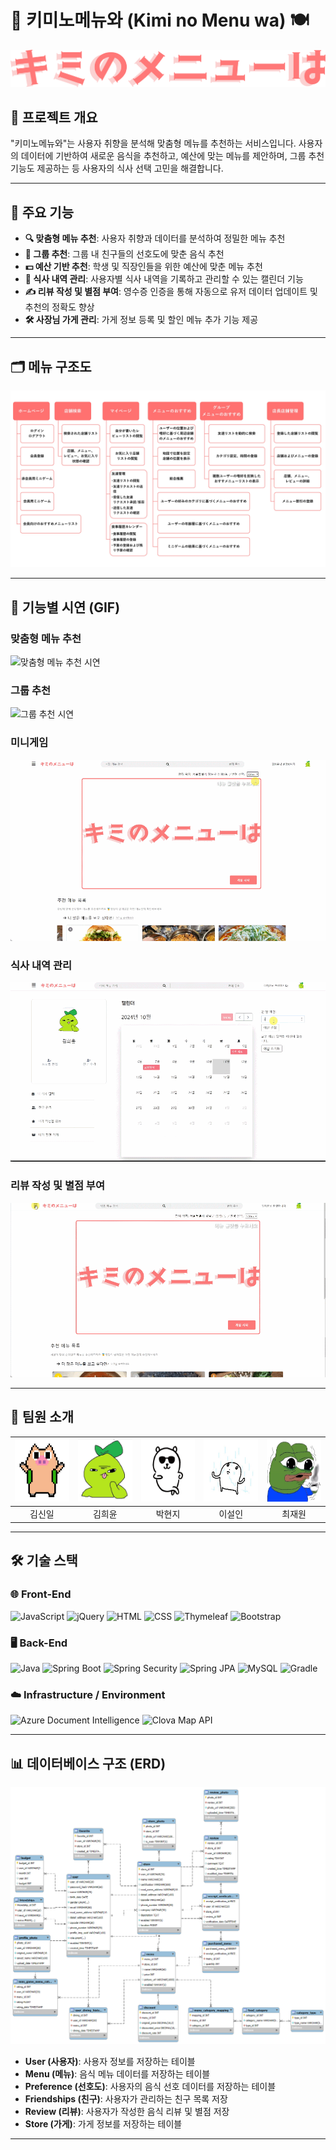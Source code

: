 # 🎯 키미노메뉴와 (Kimi no Menu wa) 🍽️

![Project Banner](images/logo.png) <!-- 프로젝트 배너 이미지를 여기에 추가 -->

## 📖 프로젝트 개요

"키미노메뉴와"는 사용자 취향을 분석해 맞춤형 메뉴를 추천하는 서비스입니다. 사용자의 데이터에 기반하여 새로운 음식을 추천하고, 예산에 맞는 메뉴를 제안하며, 그룹 추천 기능도 제공하는 등 사용자의 식사 선택 고민을 해결합니다.

---

## 🚀 주요 기능

- **🔍 맞춤형 메뉴 추천**: 사용자 취향과 데이터를 분석하여 정밀한 메뉴 추천
- **👥 그룹 추천**: 그룹 내 친구들의 선호도에 맞춘 음식 추천
- **💵 예산 기반 추천**: 학생 및 직장인들을 위한 예산에 맞춘 메뉴 추천
- **📅 식사 내역 관리**: 사용자별 식사 내역을 기록하고 관리할 수 있는 캘린더 기능
- **✍ 리뷰 작성 및 별점 부여**: 영수증 인증을 통해 자동으로 유저 데이터 업데이트 및 추천의 정확도 향상
- **🛠 사장님 가게 관리**: 가게 정보 등록 및 할인 메뉴 추가 기능 제공

---

## 🗂 메뉴 구조도

![메뉴 구조도](images/menu-structure.jpg) <!-- 메뉴 구조도 이미지 추가 -->

---

## 🎥 기능별 시연 (GIF)

### **맞춤형 메뉴 추천**
![맞춤형 메뉴 추천 시연](gifs/menu-recommendation.gif) <!-- 맞춤형 메뉴 추천 기능 시연 GIF 추가 -->

### **그룹 추천**
![그룹 추천 시연](gifs/group-recommendation.gif) <!-- 그룹 추천 기능 시연 GIF 추가 -->

### **미니게임**
![미니게임 시연](gifs/minigame.gif) <!-- 예산 기반 메뉴 추천 기능 시연 GIF 추가 -->

### **식사 내역 관리**
![식사 내역 관리 시연](gifs/meal-history.gif) <!-- 식사 내역 관리 기능 시연 GIF 추가 -->

### **리뷰 작성 및 별점 부여**
![리뷰 작성 및 별점 부여 시연](gifs/review.gif) <!-- 리뷰 작성 및 별점 부여 시연 GIF 추가 -->

---

## 👥 팀원 소개

| <center><img src="images/2.jpg" width="100px" height="100px"></center> | <center><img src="images/5.jpg" width="100px" height="100px"></center> | <center><img src="images/1.jpg" width="100px" height="100px"></center> | <center><img src="images/3.jpeg" width="100px" height="100px"></center> | <center><img src="images/4.jpg" width="100px" height="100px"></center> |
|------------------------------------------------------------------------|------------------------------------------------------------------------|------------------------------------------------------------------------|-------------------------------------------------------------------------|------------------------------------------------------------------------|
| <center>김신일</center>                                                   | <center>김희윤</center>                                                   | <center>박현지</center>                                                   | <center>이설인</center>                                                    | <center>최재원</center>                                                   |

---

## 🛠 기술 스택

### 🌐 **Front-End**
![JavaScript](https://img.shields.io/badge/JavaScript-FFD700?style=for-the-badge&logo=javascript&logoColor=black)
![jQuery](https://img.shields.io/badge/jQuery-0868AC?style=for-the-badge&logo=jquery&logoColor=white)
![HTML](https://img.shields.io/badge/HTML-E34F26?style=for-the-badge&logo=html5&logoColor=white)
![CSS](https://img.shields.io/badge/CSS-1572B6?style=for-the-badge&logo=css3&logoColor=white)
![Thymeleaf](https://img.shields.io/badge/Thymeleaf-39B54A?style=for-the-badge&logo=thymeleaf&logoColor=white)
![Bootstrap](https://img.shields.io/badge/Bootstrap-8E44AD?style=for-the-badge&logo=bootstrap&logoColor=white)

### 🖥 **Back-End**
![Java](https://img.shields.io/badge/Java-17-F3913E?style=for-the-badge&logo=openjdk&logoColor=white)
![Spring Boot](https://img.shields.io/badge/Spring%20Boot-3.3.3-6DB33F?style=for-the-badge&logo=spring-boot&logoColor=white)
![Spring Security](https://img.shields.io/badge/Spring%20Security-1ABC9C?style=for-the-badge&logo=spring-security&logoColor=white)
![Spring JPA](https://img.shields.io/badge/Spring%20JPA-27AE60?style=for-the-badge&logo=spring&logoColor=white)
![MySQL](https://img.shields.io/badge/MySQL-00758F?style=for-the-badge&logo=mysql&logoColor=white)
![Gradle](https://img.shields.io/badge/Gradle-1E8EAB?style=for-the-badge&logo=gradle&logoColor=white)

### ☁️ **Infrastructure / Environment**
![Azure Document Intelligence](https://img.shields.io/badge/Azure%20Document%20Intelligence-0078D4?style=for-the-badge&logo=microsoft-azure&logoColor=white)
![Clova Map API](https://img.shields.io/badge/Clova%20Map%20API-00C73C?style=for-the-badge&logo=naver&logoColor=white)

---

## 📊 데이터베이스 구조 (ERD)

![ERD Diagram](images/erd.png) <!-- ERD 다이어그램 이미지 추가 -->

- **User (사용자)**: 사용자 정보를 저장하는 테이블
- **Menu (메뉴)**: 음식 메뉴 데이터를 저장하는 테이블
- **Preference (선호도)**: 사용자의 음식 선호 데이터를 저장하는 테이블
- **Friendships (친구)**: 사용자가 관리하는 친구 목록 저장
- **Review (리뷰)**: 사용자가 작성한 음식 리뷰 및 별점 저장
- **Store (가게)**: 가게 정보를 저장하는 테이블

---

